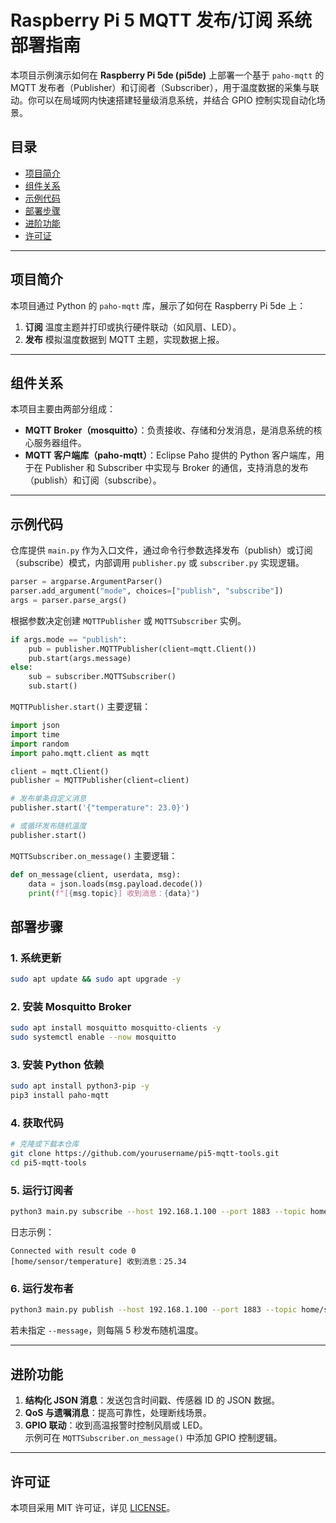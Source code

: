 # Raspberry Pi 5 MQTT 发布/订阅 系统部署指南

本项目示例演示如何在 **Raspberry Pi 5de (pi5de)** 上部署一个基于 `paho-mqtt` 的 MQTT 发布者（Publisher）和订阅者（Subscriber），用于温度数据的采集与联动。你可以在局域网内快速搭建轻量级消息系统，并结合 GPIO 控制实现自动化场景。

## 目录

- [项目简介](#项目简介)
- [组件关系](#组件关系)
- [示例代码](#示例代码)
- [部署步骤](#部署步骤)
- [进阶功能](#进阶功能)
- [许可证](#许可证)

---

## 项目简介

本项目通过 Python 的 `paho-mqtt` 库，展示了如何在 Raspberry Pi 5de 上：

1. **订阅** 温度主题并打印或执行硬件联动（如风扇、LED）。
2. **发布** 模拟温度数据到 MQTT 主题，实现数据上报。

---

## 组件关系

本项目主要由两部分组成：

- **MQTT Broker（mosquitto）**：负责接收、存储和分发消息，是消息系统的核心服务器组件。
- **MQTT 客户端库（paho-mqtt）**：Eclipse Paho 提供的 Python 客户端库，用于在 Publisher 和 Subscriber 中实现与 Broker 的通信，支持消息的发布（publish）和订阅（subscribe）。

---
## 示例代码

仓库提供 `main.py` 作为入口文件，通过命令行参数选择发布（publish）或订阅（subscribe）模式，内部调用 `publisher.py` 或 `subscriber.py` 实现逻辑。

```python
parser = argparse.ArgumentParser()
parser.add_argument("mode", choices=["publish", "subscribe"])
args = parser.parse_args()
```

根据参数决定创建 `MQTTPublisher` 或 `MQTTSubscriber` 实例。

```python
if args.mode == "publish":
    pub = publisher.MQTTPublisher(client=mqtt.Client())
    pub.start(args.message)
else:
    sub = subscriber.MQTTSubscriber()
    sub.start()
```

`MQTTPublisher.start()` 主要逻辑：

```python
import json
import time
import random
import paho.mqtt.client as mqtt

client = mqtt.Client()
publisher = MQTTPublisher(client=client)

# 发布单条自定义消息
publisher.start('{"temperature": 23.0}')

# 或循环发布随机温度
publisher.start()
```

`MQTTSubscriber.on_message()` 主要逻辑：

```python
def on_message(client, userdata, msg):
    data = json.loads(msg.payload.decode())
    print(f"[{msg.topic}] 收到消息：{data}")
```

## 部署步骤

### 1. 系统更新

```bash
sudo apt update && sudo apt upgrade -y
```

### 2. 安装 Mosquitto Broker

```bash
sudo apt install mosquitto mosquitto-clients -y
sudo systemctl enable --now mosquitto
```

### 3. 安装 Python 依赖

```bash
sudo apt install python3-pip -y
pip3 install paho-mqtt
```

### 4. 获取代码

```bash
# 克隆或下载本仓库
git clone https://github.com/yourusername/pi5-mqtt-tools.git
cd pi5-mqtt-tools
```

### 5. 运行订阅者

```bash
python3 main.py subscribe --host 192.168.1.100 --port 1883 --topic home/sensor/temperature
```

日志示例：

```
Connected with result code 0
[home/sensor/temperature] 收到消息：25.34
```

### 6. 运行发布者

```bash
python3 main.py publish --host 192.168.1.100 --port 1883 --topic home/sensor/temperature --message '{"temperature": 27.5}'
```
若未指定 `--message`，则每隔 5 秒发布随机温度。

---

## 进阶功能

1. **结构化 JSON 消息**：发送包含时间戳、传感器 ID 的 JSON 数据。
2. **QoS 与遗嘱消息**：提高可靠性，处理断线场景。
3. **GPIO 联动**：收到高温报警时控制风扇或 LED。\
   示例可在 `MQTTSubscriber.on_message()` 中添加 GPIO 控制逻辑。

---


## 许可证

本项目采用 MIT 许可证，详见 [LICENSE](LICENSE)。

